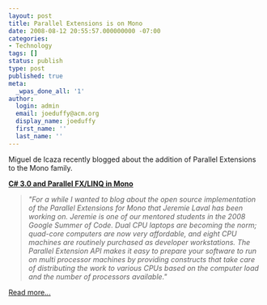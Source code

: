 ```yaml
---
layout: post
title: Parallel Extensions is on Mono
date: 2008-08-12 20:55:57.000000000 -07:00
categories:
- Technology
tags: []
status: publish
type: post
published: true
meta:
  _wpas_done_all: '1'
author:
  login: admin
  email: joeduffy@acm.org
  display_name: joeduffy
  first_name: ''
  last_name: ''
---
```

Miguel de Icaza recently blogged about the addition of Parallel Extensions to the
Mono family.

**[C# 3.0 and Parallel FX/LINQ in Mono](http://tirania.org/blog/archive/2008/Jul-26-1.html)**

> _"For a while I wanted to blog about the open source implementation of the Parallel
Extensions for Mono that Jeremie Laval has been working on. Jeremie is one of our
mentored students in the 2008 Google Summer of Code.  Dual CPU laptops
are becoming the norm; quad-core computers are now very affordable, and eight CPU
machines are routinely purchased as developer workstations. The Parallel Extension
API makes it easy to prepare your software to run on multi processor machines by
providing constructs that take care of distributing the work to various CPUs based
on the computer load and the number of processors available."_

[Read more...](http://tirania.org/blog/archive/2008/Jul-26-1.html)

